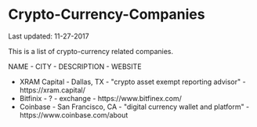 # Crypto-Currency-Companies

Last updated: 11-27-2017

This is a list of crypto-currency related companies. 

NAME - CITY - DESCRIPTION - WEBSITE<br/>
<ul>
<li>XRAM Capital - Dallas, TX - "crypto asset exempt reporting advisor" - https://xram.capital/</li>
<li>Bitfinix - ? - exchange - https://www.bitfinex.com/</li>
<li>Coinbase - San Francisco, CA - "digital currency wallet and platform" - https://www.coinbase.com/about</li>
</ul>
